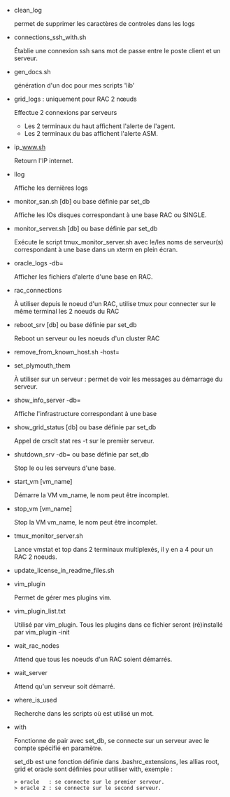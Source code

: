 - clean_log

	permet de supprimer les caractères de controles dans les logs

- connections_ssh_with.sh

	Établie une connexion ssh sans mot de passe entre le poste client et un serveur.

- gen_docs.sh

	génération d'un doc pour mes scripts 'lib'

- grid_logs : uniquement pour RAC 2 nœuds

	Effectue 2 connexions par serveurs
	*	Les 2 terminaux du haut affichent l'alerte de l'agent.
	*	Les 2 terminaux du bas affichent l'alerte ASM.

- ip_www.sh

	Retourn l'IP internet.

- llog

	Affiche les dernières logs

- monitor_san.sh [db] ou base définie par set_db

	Affiche les IOs disques correspondant à une base RAC ou SINGLE.

- monitor_server.sh [db]  ou base définie par set_db

	Exécute le script tmux_monitor_server.sh avec le/les noms de serveur(s)
	correspondant à une base dans un xterm en plein écran.

- oracle_logs -db=<str>

	Afficher les fichiers d'alerte d'une base en RAC.

- rac_connections

	À utiliser depuis le noeud d'un RAC, utilise tmux pour connecter sur le
	même terminal les 2 noeuds du RAC

- reboot_srv [db] ou base définie par set_db

	Reboot un serveur ou les noeuds d'un cluster RAC

- remove_from_known_host.sh -host=<str>

- set_plymouth_them

	À utiliser sur un serveur : permet de voir les messages au démarrage du serveur.

- show_info_server -db=<str>

	Affiche l'infrastructure correspondant à une base

- show_grid_status [db] ou base définie par set_db

	Appel de crsclt stat res -t sur le premièr serveur.

- shutdown_srv -db=<str> ou base définie par set_db

	Stop le ou les serveurs d'une base.

- start_vm [vm_name]

	Démarre la VM vm_name, le nom peut être incomplet.

- stop_vm [vm_name]

	Stop la VM vm_name, le nom peut être incomplet.

- tmux_monitor_server.sh

	Lance vmstat et top dans 2 terminaux multiplexés, il y en a 4 pour un RAC 2 noeuds.

- update_license_in_readme_files.sh

- vim_plugin

	Permet de gérer mes plugins vim.

- vim_plugin_list.txt

	Utilisé par vim_plugin.
	Tous les plugins dans ce fichier seront (ré)installé par vim_plugin -init

- wait_rac_nodes

	Attend que tous les noeuds d'un RAC soient démarrés.

- wait_server

	Attend qu'un serveur soit démarré.

- where_is_used

	Recherche dans les scripts où est utilisé un mot.

- with

	Fonctionne de pair avec set_db, se connecte sur un serveur avec le compte
	spécifié en paramètre.

	set_db est une fonction définie dans .bashrc_extensions, les allias root, grid
	et oracle sont définies pour utiliser with, exemple :
	```
	> oracle   : se connecte sur le premier serveur.
	> oracle 2 : se connecte sur le second serveur.
	```


